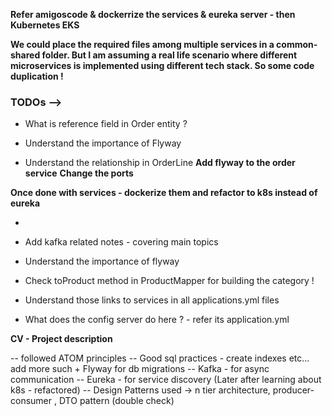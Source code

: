 **Refer amigoscode & dockerrize the services & eureka server - then Kubernetes EKS**

**We could place the required files among multiple services in a common-shared folder. But I am assuming a real life scenario where different microservices is implemented using different tech stack. So some code duplication !**

### TODOs -->
* What is reference field in Order entity ?

* Understand the importance of Flyway
* Understand the relationship in OrderLine
**Add flyway to the order service**
**Change the ports**

**Once done with services - dockerize them and refactor to k8s instead of eureka**

*
* Add kafka related notes - covering main topics
* Understand the importance of flyway
* Check toProduct method in ProductMapper for building the category !
* Understand those links to services in all applications.yml files

* What does the config server do here ? - refer its application.yml

**CV - Project description**

-- followed ATOM principles
-- Good sql practices - create indexes etc... add more such + Flyway for db migrations
-- Kafka - for async communication
-- Eureka - for service discovery (Later after learning about k8s - refactored)
-- Design Patterns used -> n tier architecture, producer-consumer , DTO pattern (double check)